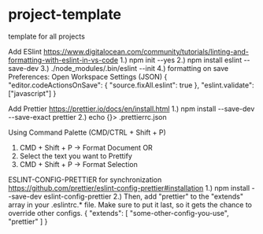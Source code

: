 # project-template
template for all projects

Add ESlint
https://www.digitalocean.com/community/tutorials/linting-and-formatting-with-eslint-in-vs-code
 1.) npm init --yes
 2.) npm install eslint --save-dev
 3.) ./node_modules/.bin/eslint --init
 4.) formatting on save Preferences: Open Workspace Settings (JSON)
			{
					"editor.codeActionsOnSave": {
							"source.fixAll.eslint": true
					},
					"eslint.validate": ["javascript"]
			}

Add Prettier
https://prettier.io/docs/en/install.html
	1.)	npm install --save-dev --save-exact prettier
	2.) echo {}> .prettierrc.json

Using Command Palette (CMD/CTRL + Shift + P)
1. CMD + Shift + P -> Format Document
OR
1. Select the text you want to Prettify
2. CMD + Shift + P -> Format Selection

ESLINT-CONFIG-PRETTIER for synchronization
https://github.com/prettier/eslint-config-prettier#installation
	1.) npm install --save-dev eslint-config-prettier
	2.) Then, add "prettier" to the "extends" array in your .eslintrc.* file. Make 
			sure to put it last, so it gets the chance to override other configs.
				{
					"extends": [
						"some-other-config-you-use",
						"prettier"
					]
				}